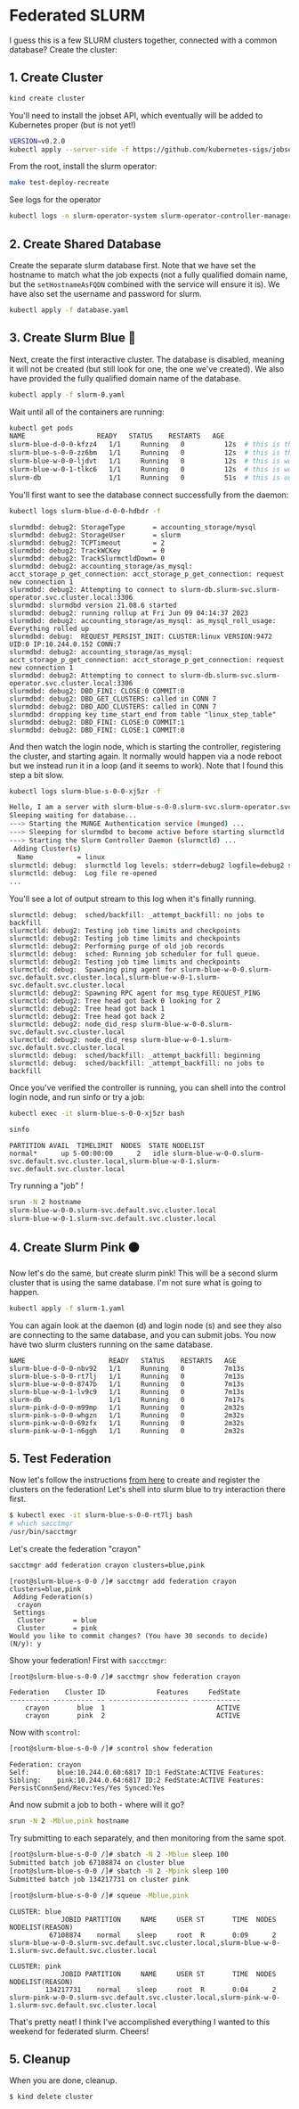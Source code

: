# Federated SLURM

I guess this is a few SLURM clusters together, connected with a common database?
Create the cluster:

## 1. Create Cluster

```bash
kind create cluster
```

You'll need to install the jobset API, which eventually will be added to Kubernetes proper (but is not yet!)

```bash
VERSION=v0.2.0
kubectl apply --server-side -f https://github.com/kubernetes-sigs/jobset/releases/download/$VERSION/manifests.yaml
```

From the root, install the slurm operator:

```bash
make test-deploy-recreate
```

See logs for the operator

```bash
kubectl logs -n slurm-operator-system slurm-operator-controller-manager-6f6945579-9pknp
```

## 2. Create Shared Database

Create the separate slurm database first. Note that we have set the hostname to match what the job expects (not a fully qualified domain name, but the `setHostnameAsFQDN` combined with the service will ensure it is). We have also set the username and password for slurm.

```bash
kubectl apply -f database.yaml
```

## 3. Create Slurm Blue 🔵️

Next, create the first interactive cluster. The database is disabled, meaning it will not be created (but still look for one, the one we've created). We also have provided the fully qualified domain name of the database.

```bash
kubectl apply -f slurm-0.yaml 
```

Wait until all of the containers are running:

```bash
kubectl get pods
NAME                  READY   STATUS    RESTARTS   AGE
slurm-blue-d-0-0-kfzz4   1/1     Running   0          12s  # this is the daemon (slurmdbd)
slurm-blue-s-0-0-zz6bm   1/1     Running   0          12s  # this is the login node (slurmctrl)
slurm-blue-w-0-0-ljdvt   1/1     Running   0          12s  # this is worker 0
slurm-blue-w-0-1-tlkc6   1/1     Running   0          12s  # this is worker 1
slurm-db                 1/1     Running   0          51s  # this is our federated (shared) database
```

You'll first want to see the database connect successfully from the daemon:

```bash
kubectl logs slurm-blue-d-0-0-hdbdr -f
```
```console
slurmdbd: debug2: StorageType       = accounting_storage/mysql
slurmdbd: debug2: StorageUser       = slurm
slurmdbd: debug2: TCPTimeout        = 2
slurmdbd: debug2: TrackWCKey        = 0
slurmdbd: debug2: TrackSlurmctldDown= 0
slurmdbd: debug2: accounting_storage/as_mysql: acct_storage_p_get_connection: acct_storage_p_get_connection: request new connection 1
slurmdbd: debug2: Attempting to connect to slurm-db.slurm-svc.slurm-operator.svc.cluster.local:3306
slurmdbd: slurmdbd version 21.08.6 started
slurmdbd: debug2: running rollup at Fri Jun 09 04:14:37 2023
slurmdbd: debug2: accounting_storage/as_mysql: as_mysql_roll_usage: Everything rolled up
slurmdbd: debug:  REQUEST_PERSIST_INIT: CLUSTER:linux VERSION:9472 UID:0 IP:10.244.0.152 CONN:7
slurmdbd: debug2: accounting_storage/as_mysql: acct_storage_p_get_connection: acct_storage_p_get_connection: request new connection 1
slurmdbd: debug2: Attempting to connect to slurm-db.slurm-svc.slurm-operator.svc.cluster.local:3306
slurmdbd: debug2: DBD_FINI: CLOSE:0 COMMIT:0
slurmdbd: debug2: DBD_GET_CLUSTERS: called in CONN 7
slurmdbd: debug2: DBD_ADD_CLUSTERS: called in CONN 7
slurmdbd: dropping key time_start_end from table "linux_step_table"
slurmdbd: debug2: DBD_FINI: CLOSE:0 COMMIT:1
slurmdbd: debug2: DBD_FINI: CLOSE:1 COMMIT:0
```

And then watch the login node, which is starting the controller, registering the cluster, and starting again.
It normally would happen via a node reboot but we instead run it in a loop (and it seems to work). Note that I
found this step a bit slow.

```bash
kubectl logs slurm-blue-s-0-0-xj5zr -f
```
```bash
Hello, I am a server with slurm-blue-s-0-0.slurm-svc.slurm-operator.svc.cluster.local
Sleeping waiting for database...
---> Starting the MUNGE Authentication service (munged) ...
---> Sleeping for slurmdbd to become active before starting slurmctld ...
---> Starting the Slurm Controller Daemon (slurmctld) ...
 Adding Cluster(s)
  Name           = linux
slurmctld: debug:  slurmctld log levels: stderr=debug2 logfile=debug2 syslog=quiet
slurmctld: debug:  Log file re-opened
...
```
You'll see a lot of output stream to this log when it's finally running.

```console
slurmctld: debug:  sched/backfill: _attempt_backfill: no jobs to backfill
slurmctld: debug2: Testing job time limits and checkpoints
slurmctld: debug2: Testing job time limits and checkpoints
slurmctld: debug2: Performing purge of old job records
slurmctld: debug:  sched: Running job scheduler for full queue.
slurmctld: debug2: Testing job time limits and checkpoints
slurmctld: debug:  Spawning ping agent for slurm-blue-w-0-0.slurm-svc.default.svc.cluster.local,slurm-blue-w-0-1.slurm-svc.default.svc.cluster.local
slurmctld: debug2: Spawning RPC agent for msg_type REQUEST_PING
slurmctld: debug2: Tree head got back 0 looking for 2
slurmctld: debug2: Tree head got back 1
slurmctld: debug2: Tree head got back 2
slurmctld: debug2: node_did_resp slurm-blue-w-0-0.slurm-svc.default.svc.cluster.local
slurmctld: debug2: node_did_resp slurm-blue-w-0-1.slurm-svc.default.svc.cluster.local
slurmctld: debug:  sched/backfill: _attempt_backfill: beginning
slurmctld: debug:  sched/backfill: _attempt_backfill: no jobs to backfill
```

Once you've verified the controller is running, you can shell into the control login node, and run sinfo or try a job:

```bash
kubectl exec -it slurm-blue-s-0-0-xj5zr bash
```
```bash
sinfo
```
```console
PARTITION AVAIL  TIMELIMIT  NODES  STATE NODELIST
normal*      up 5-00:00:00      2   idle slurm-blue-w-0-0.slurm-svc.default.svc.cluster.local,slurm-blue-w-0-1.slurm-svc.default.svc.cluster.local
```

Try running a "job" !

```bash
srun -N 2 hostname
slurm-blue-w-0-0.slurm-svc.default.svc.cluster.local
slurm-blue-w-0-1.slurm-svc.default.svc.cluster.local
```

## 4. Create Slurm Pink 🟤️

Now let's do the same, but create slurm pink! This will be a second slurm cluster that is using the same database.
I'm not sure what is going to happen.

```bash
kubectl apply -f slurm-1.yaml
```
You can again look at the daemon (d) and login node (s) and see they also are connecting to the same database,
and you can submit jobs. You now have two slurm clusters running on the same database.

```console
NAME                     READY   STATUS    RESTARTS   AGE
slurm-blue-d-0-0-nbv92   1/1     Running   0          7m13s
slurm-blue-s-0-0-rt7lj   1/1     Running   0          7m13s
slurm-blue-w-0-0-8747b   1/1     Running   0          7m13s
slurm-blue-w-0-1-lv9c9   1/1     Running   0          7m13s
slurm-db                 1/1     Running   0          7m17s
slurm-pink-d-0-0-m99mp   1/1     Running   0          2m32s
slurm-pink-s-0-0-whgzn   1/1     Running   0          2m32s
slurm-pink-w-0-0-69zfx   1/1     Running   0          2m32s
slurm-pink-w-0-1-n6ggh   1/1     Running   0          2m32s
```

## 5. Test Federation

Now let's follow the instructions [from here](https://slurm.schedmd.com/federation.html#configuration) to create and register the clusters on the federation! 
Let's shell into slurm blue to try interaction there first.

```bash
$ kubectl exec -it slurm-blue-s-0-0-rt7lj bash
# which sacctmgr 
/usr/bin/sacctmgr
```

Let's create the federation "crayon"

```bash
sacctmgr add federation crayon clusters=blue,pink
```
```console
[root@slurm-blue-s-0-0 /]# sacctmgr add federation crayon clusters=blue,pink
 Adding Federation(s)
  crayon
 Settings
  Cluster       = blue
  Cluster       = pink
Would you like to commit changes? (You have 30 seconds to decide)
(N/y): y
```

Show your federation! First with `saccctmgr`:

```bash
[root@slurm-blue-s-0-0 /]# sacctmgr show federation crayon
```
```console
Federation    Cluster ID             Features     FedState 
---------- ---------- -- -------------------- ------------ 
    crayon       blue  1                            ACTIVE 
    crayon       pink  2                            ACTIVE 
```

Now with `scontrol`:

```bash
[root@slurm-blue-s-0-0 /]# scontrol show federation
```
```console
Federation: crayon
Self:       blue:10.244.0.60:6817 ID:1 FedState:ACTIVE Features:
Sibling:    pink:10.244.0.64:6817 ID:2 FedState:ACTIVE Features: PersistConnSend/Recv:Yes/Yes Synced:Yes
```

And now submit a job to both - where will it go?

```bash
srun -N 2 -Mblue,pink hostname
```
Try submitting to each separately, and then monitoring from the same spot.

```bash
[root@slurm-blue-s-0-0 /]# sbatch -N 2 -Mblue sleep 100
Submitted batch job 67108874 on cluster blue
[root@slurm-blue-s-0-0 /]# sbatch -N 2 -Mpink sleep 100
Submitted batch job 134217731 on cluster pink
```
```bash
[root@slurm-blue-s-0-0 /]# squeue -Mblue,pink
```
```console
CLUSTER: blue
             JOBID PARTITION     NAME     USER ST       TIME  NODES NODELIST(REASON)
          67108874    normal    sleep     root  R       0:09      2 slurm-blue-w-0-0.slurm-svc.default.svc.cluster.local,slurm-blue-w-0-1.slurm-svc.default.svc.cluster.local

CLUSTER: pink
             JOBID PARTITION     NAME     USER ST       TIME  NODES NODELIST(REASON)
         134217731    normal    sleep     root  R       0:04      2 slurm-pink-w-0-0.slurm-svc.default.svc.cluster.local,slurm-pink-w-0-1.slurm-svc.default.svc.cluster.local
```

That's pretty neat! I think I've accomplished everything I wanted to this weekend for federated slurm. Cheers!

## 5. Cleanup

When you are done, cleanup.

```bash
$ kind delete cluster
```
